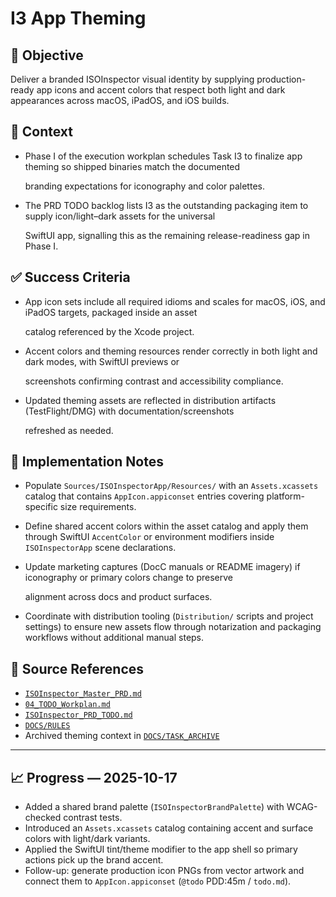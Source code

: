 # I3 App Theming

## 🎯 Objective

Deliver a branded ISOInspector visual identity by supplying production-ready app icons and accent colors that respect
both light and dark appearances across macOS, iPadOS, and iOS builds.

## 🧩 Context

- Phase I of the execution workplan schedules Task I3 to finalize app theming so shipped binaries match the documented

  branding expectations for iconography and color palettes.

- The PRD TODO backlog lists I3 as the outstanding packaging item to supply icon/light–dark assets for the universal

  SwiftUI app, signalling this as the remaining release-readiness gap in Phase I.

## ✅ Success Criteria

- App icon sets include all required idioms and scales for macOS, iOS, and iPadOS targets, packaged inside an asset

  catalog referenced by the Xcode project.

- Accent colors and theming resources render correctly in both light and dark modes, with SwiftUI previews or

  screenshots confirming contrast and accessibility compliance.

- Updated theming assets are reflected in distribution artifacts (TestFlight/DMG) with documentation/screenshots

  refreshed as needed.

## 🔧 Implementation Notes

- Populate `Sources/ISOInspectorApp/Resources/` with an `Assets.xcassets` catalog that contains `AppIcon.appiconset` entries covering platform-specific size requirements.
- Define shared accent colors within the asset catalog and apply them through SwiftUI `AccentColor` or environment modifiers inside `ISOInspectorApp` scene declarations.
- Update marketing captures (DocC manuals or README imagery) if iconography or primary colors change to preserve

  alignment across docs and product surfaces.

- Coordinate with distribution tooling (`Distribution/` scripts and project settings) to ensure new assets flow through notarization and packaging workflows without additional manual steps.

## 🧠 Source References

- [`ISOInspector_Master_PRD.md`](../AI/ISOViewer/ISOInspector_PRD_Full/ISOInspector_Master_PRD.md)
- [`04_TODO_Workplan.md`](../AI/ISOInspector_Execution_Guide/04_TODO_Workplan.md)
- [`ISOInspector_PRD_TODO.md`](../AI/ISOViewer/ISOInspector_PRD_TODO.md)
- [`DOCS/RULES`](../RULES)
- Archived theming context in [`DOCS/TASK_ARCHIVE`](../TASK_ARCHIVE)

---

## 📈 Progress — 2025-10-17

- Added a shared brand palette (`ISOInspectorBrandPalette`) with WCAG-checked contrast tests.
- Introduced an `Assets.xcassets` catalog containing accent and surface colors with light/dark variants.
- Applied the SwiftUI tint/theme modifier to the app shell so primary actions pick up the brand accent.
- Follow-up: generate production icon PNGs from vector artwork and connect them to `AppIcon.appiconset` (`@todo` PDD:45m / `todo.md`).
